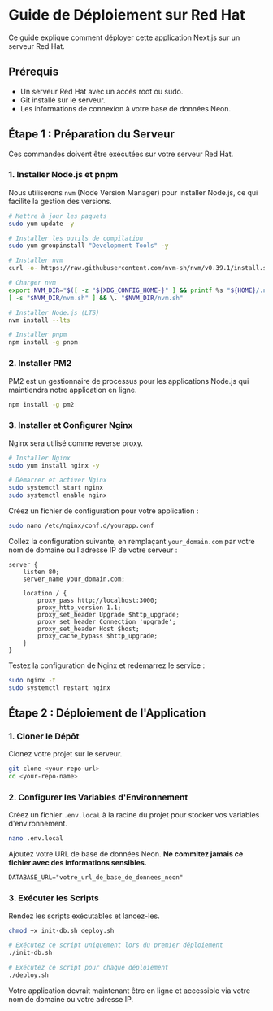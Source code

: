# Guide de Déploiement sur Red Hat

Ce guide explique comment déployer cette application Next.js sur un serveur Red Hat.

## Prérequis

- Un serveur Red Hat avec un accès root ou sudo.
- Git installé sur le serveur.
- Les informations de connexion à votre base de données Neon.

## Étape 1 : Préparation du Serveur

Ces commandes doivent être exécutées sur votre serveur Red Hat.

### 1. Installer Node.js et pnpm

Nous utiliserons `nvm` (Node Version Manager) pour installer Node.js, ce qui facilite la gestion des versions.

```bash
# Mettre à jour les paquets
sudo yum update -y

# Installer les outils de compilation
sudo yum groupinstall "Development Tools" -y

# Installer nvm
curl -o- https://raw.githubusercontent.com/nvm-sh/nvm/v0.39.1/install.sh | bash

# Charger nvm
export NVM_DIR="$([ -z "${XDG_CONFIG_HOME-}" ] && printf %s "${HOME}/.nvm" || printf %s "${XDG_CONFIG_HOME}/nvm")"
[ -s "$NVM_DIR/nvm.sh" ] && \. "$NVM_DIR/nvm.sh"

# Installer Node.js (LTS)
nvm install --lts

# Installer pnpm
npm install -g pnpm
```

### 2. Installer PM2

PM2 est un gestionnaire de processus pour les applications Node.js qui maintiendra notre application en ligne.

```bash
npm install -g pm2
```

### 3. Installer et Configurer Nginx

Nginx sera utilisé comme reverse proxy.

```bash
# Installer Nginx
sudo yum install nginx -y

# Démarrer et activer Nginx
sudo systemctl start nginx
sudo systemctl enable nginx
```

Créez un fichier de configuration pour votre application :

```bash
sudo nano /etc/nginx/conf.d/yourapp.conf
```

Collez la configuration suivante, en remplaçant `your_domain.com` par votre nom de domaine ou l'adresse IP de votre serveur :

```nginx
server {
    listen 80;
    server_name your_domain.com;

    location / {
        proxy_pass http://localhost:3000;
        proxy_http_version 1.1;
        proxy_set_header Upgrade $http_upgrade;
        proxy_set_header Connection 'upgrade';
        proxy_set_header Host $host;
        proxy_cache_bypass $http_upgrade;
    }
}
```

Testez la configuration de Nginx et redémarrez le service :

```bash
sudo nginx -t
sudo systemctl restart nginx
```

## Étape 2 : Déploiement de l'Application

### 1. Cloner le Dépôt

Clonez votre projet sur le serveur.

```bash
git clone <your-repo-url>
cd <your-repo-name>
```

### 2. Configurer les Variables d'Environnement

Créez un fichier `.env.local` à la racine du projet pour stocker vos variables d'environnement.

```bash
nano .env.local
```

Ajoutez votre URL de base de données Neon. **Ne commitez jamais ce fichier avec des informations sensibles.**

```
DATABASE_URL="votre_url_de_base_de_donnees_neon"
```

### 3. Exécuter les Scripts

Rendez les scripts exécutables et lancez-les.

```bash
chmod +x init-db.sh deploy.sh

# Exécutez ce script uniquement lors du premier déploiement
./init-db.sh

# Exécutez ce script pour chaque déploiement
./deploy.sh
```

Votre application devrait maintenant être en ligne et accessible via votre nom de domaine ou votre adresse IP.